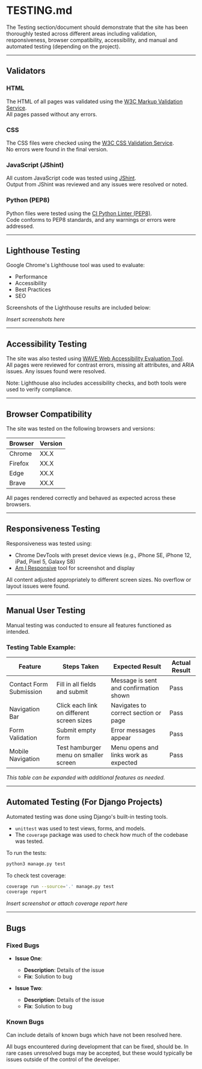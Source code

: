 # TESTING.md

The Testing section/document should demonstrate that the site has been thoroughly tested across different areas including validation, responsiveness, browser compatibility, accessibility, and manual and automated testing (depending on the project).

---

## Validators

### HTML
The HTML of all pages was validated using the [W3C Markup Validation Service](https://validator.w3.org/).  
All pages passed without any errors.

### CSS
The CSS files were checked using the [W3C CSS Validation Service](https://jigsaw.w3.org/css-validator/).  
No errors were found in the final version.

### JavaScript (JShint)
All custom JavaScript code was tested using [JShint](https://jshint.com/).  
Output from JShint was reviewed and any issues were resolved or noted.

### Python (PEP8)
Python files were tested using the [CI Python Linter (PEP8)](https://pep8ci.herokuapp.com/).  
Code conforms to PEP8 standards, and any warnings or errors were addressed.

---

## Lighthouse Testing

Google Chrome's Lighthouse tool was used to evaluate:
- Performance
- Accessibility
- Best Practices
- SEO

Screenshots of the Lighthouse results are included below:

*Insert screenshots here*

---

## Accessibility Testing

The site was also tested using [WAVE Web Accessibility Evaluation Tool](https://wave.webaim.org/).  
All pages were reviewed for contrast errors, missing alt attributes, and ARIA issues. Any issues found were resolved.

Note: Lighthouse also includes accessibility checks, and both tools were used to verify compliance.

---

## Browser Compatibility

The site was tested on the following browsers and versions:

| Browser  | Version  |
|----------|----------|
| Chrome   | XX.X     |
| Firefox  | XX.X     |
| Edge     | XX.X     |
| Brave    | XX.X     |

All pages rendered correctly and behaved as expected across these browsers.

---

## Responsiveness Testing

Responsiveness was tested using:
- Chrome DevTools with preset device views (e.g., iPhone SE, iPhone 12, iPad, Pixel 5, Galaxy S8)
- [Am I Responsive](https://ui.dev/amiresponsive) tool for screenshot and display

All content adjusted appropriately to different screen sizes. No overflow or layout issues were found.

---

## Manual User Testing

Manual testing was conducted to ensure all features functioned as intended.

### Testing Table Example:

| Feature                     | Steps Taken                                      | Expected Result                                | Actual Result     |
|-----------------------------|--------------------------------------------------|------------------------------------------------|-------------------|
| Contact Form Submission     | Fill in all fields and submit                    | Message is sent and confirmation shown         | Pass              |
| Navigation Bar              | Click each link on different screen sizes        | Navigates to correct section or page           | Pass              |
| Form Validation             | Submit empty form                                | Error messages appear                          | Pass              |
| Mobile Navigation           | Test hamburger menu on smaller screen            | Menu opens and links work as expected          | Pass              |

*This table can be expanded with additional features as needed.*

---

## Automated Testing (For Django Projects)

Automated testing was done using Django's built-in testing tools.

- `unittest` was used to test views, forms, and models.
- The `coverage` package was used to check how much of the codebase was tested.

To run the tests:
```bash
python3 manage.py test
```

To check test coverage:
```bash
coverage run --source='.' manage.py test
coverage report
```

*Insert screenshot or attach coverage report here*

---

## Bugs
### Fixed Bugs

- **Issue One**:
    - **Description**: Details of the issue
    - **Fix**: Solution to bug

 - **Issue Two**:
    - **Description**: Details of the issue
    - **Fix**: Solution to bug

### Known Bugs

Can include details of known bugs which have not been resolved here.

All bugs encountered during development that can be fixed, should be. In rare cases unresolved bugs may be accepted, but these would typically be issues outside of the control of the developer.
